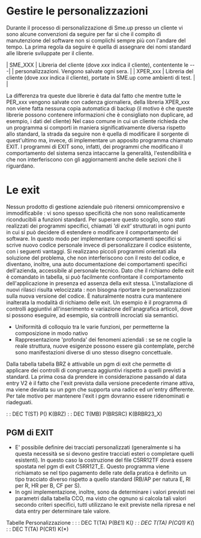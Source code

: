 # Gestire le personalizzazioni
Durante il processo di personalizzazione di Sme.up presso un cliente vi sono alcune convenzioni da seguire per far sì che il compito di manutenzione del software non si complichi sempre più con l'andare del tempo. La prima regola da seguire è quella di assegnare dei nomi standard alle librerie sviluppate per il cliente.

| SME_XXX | Libreria del cliente (dove _xxx_ indica il cliente), contentente le ---|
| personalizzazioni. Vengono salvate ogni sera. |
| XPER_xxx | Libreria del cliente (dove _xxx_ indica il cliente), portate in SME.up come ambienti di test. |
| 


La differenza tra queste due librerie è data dal fatto che mentre tutte le  PER_xxx vengono salvate con cadenza giornaliera, della libreria XPER_xxx non viene fatta nessuna copia automatica  di backup (il motivo è che queste librerie possono contenere informazioni che è consigliato non duplicare, ad esempio, i dati del cliente)
Nel caso comune in cui un cliente richieda che un programma si comporti in maniera  significativamente diversa rispetto allo standard, la strada da seguire non è quella di modificare il sorgente di quest'ultimo ma, invece, di implementare un apposito programma chiamato EXIT. I programmi di EXIT sono, infatti, dei programmi che modificano il comportamento del sistema senza intaccarne la generalità, l'estendibilità e che non interferiscono con gli aggiornamenti anche delle sezioni che li riguardano.

# Le exit
Nessun prodotto di gestione aziendale può ritenersi omnicomprensivo e immodificabile :  vi sono spesso specificità che non sono realisticamente riconducibili a funzioni standard. Per superare questo scoglio, sono stati realizzati dei programmi specifici, chiamati _'di exit'_ strutturati in ogni punto in cui si può decidere di estendere o modificare il comportamento del software. In questo modo per implementare comportamenti specifici si scrive nuovo codice personale invece di personalizzare il codice esistente, con i seguenti vantaggi.
Si realizzano piccoli programmi orientati alla soluzione del problema, che non interferiscono con il resto del codice, e diventano, inoltre, una auto documentazione dei comportamenti specifici dell'azienda, accessibile al personale tecnico.
Dato che il richiamo delle exit è comandato in tabella, si può facilmente confrontare il comportamento dell'applicazione in presenza ed assenza della exit stessa.
L'installazione di nuovi rilasci risulta velocizzata :  non bisogna riportare le personalizzazioni sulla nuova versione del codice. È naturalmente nostra cura mantenere inalterata la modalità di richiamo delle exit.
Un esempio è il programma di controlli aggiuntivi all'inserimento e variazione dell'anagrafica articoli, dove si possono eseguire, ad esempio, sia controlli incrociati sia semantici.
 * Uniformità di colloquio tra le varie funzioni, per permetterne la composizione in modo nativo
 * Rappresentazione 'profonda' dei fenomeni aziendali :  se se ne coglie la reale struttura, nuove esigenze possono essere già contemplate, perché sono manifestazioni diverse di uno stesso disegno concettuale.

Dalla tabella tabella BRZ è attivabile un pgm di exit che permette di applicare dei controlli di congruenza aggiuntivi rispetto a quelli previsti a standard. La prima cosa da prendere in considerazione passando al data entry V2 è il fatto che l'exit prevista dalla versione precedente rimane attiva, ma viene deviata su un pgm che supporta una radice ed un'entry differente. Per tale motivo per mantenere l'exit i pgm dovranno essere ridenominati e riadeguati.

 :  : DEC T(ST) P() K(BRZ)
 :  : DEC T(MB) P(BRSRC) K(BRBR23_X)

## PGM di EXIT
 - E' possibile definire dei tracciati personalizzati (generalmente si ha questa necessità se si devono gestire tracciati esteri o completare quelli esistenti). In questo caso la costruzione del file C5RR12TF dovrà essere spostata nel pgm di exit C5RR12T_E. Questo programma viene richiamato se nel tipo pagamento delle rate della pratica è definito un tipo tracciato diverso rispetto a quello standard (RB/AP per natura E, RI per R, HR per B, CF per S).
 - In ogni implementazione, inoltre, sono da determinare i valori  previsti nei parametri dalla tabella CCO, ma visto che ognuno si calcola tali valori secondo criteri specifici, tutti utilizzano le exit previste nella ripresa e nel data entry per  determinare tale valore.

Tabelle Personalizzazione : 
 :  : DEC T(TA) P(B£1) K(*)
 :  : DEC T(TA) P(CQ1) K(*)
 :  : DEC T(TA) P(CR1) K(*)
